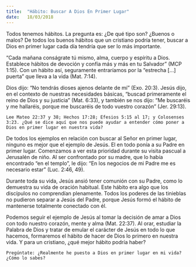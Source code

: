 ```yaml
---
title:  "Hábito: Buscar A Dios En Primer Lugar"
date:   18/03/2018
---
```


Todos tenemos hábitos. La pregunta es: ¿De qué tipo son? ¿Buenos o malos? De todos los buenos hábitos que un cristiano podría tener, buscar a Dios en primer lugar cada día tendría que ser lo más importante.

“Cada mañana conságrate tú mismo, alma, cuerpo y espíritu a Dios. Establece hábitos de devoción y confía más y más en tu Salvador” (MCP 1:15). Con un hábito así, seguramente entraríamos por la “estrecha [...] puerta” que lleva a la vida (Mat. 7:14). 

Dios dijo: “No tendrás dioses ajenos delante de mí” (Exo. 20:3). Jesús dijo, en el contexto de nuestras necesidades básicas, “buscad primeramente el reino de Dios y su justicia” (Mat. 6:33), y también se nos dijo: “Me buscaréis y me hallaréis, porque me buscaréis de todo vuestro corazón” (Jer. 29:13). 

`Lee Mateo 22:37 y 38; Hechos 17:28; Efesios 5:15 al 17; y Colosenses 3:23. ¿Qué se dice aquí que nos puede ayudar a entender cómo poner a Dios en primer lugar en nuestra vida?`

De todos los ejemplos en relación con buscar al Señor en primer lugar, ninguno es mejor que el ejemplo de Jesús. El en todo ponía a su Padre en primer lugar. Comenzamos a ver esta prioridad durante su visita pascual a Jerusalén de niño. Al ser confrontado por su madre, que lo había encontrado “en el templo”, le dijo: “En los negocios de mi Padre me es necesario estar” (Luc. 2:46, 49).

Durante toda su vida, Jesús ansió tener comunión con su Padre, como lo demuestra su vida de oración habitual. Este hábito era algo que los discípulos no comprendían plenamente. Todos los poderes de las tinieblas no pudieron separar a Jesús del Padre, porque Jesús formó el hábito de mantenerse totalmente conectado con él. 

Podemos seguir el ejemplo de Jesús al tomar la decisión de amar a Dios con todo nuestro corazón, mente y alma (Mat. 22:37). Al orar, estudiar la Palabra de Dios y tratar de emular el carácter de Jesús en todo lo que hacemos, formaremos el hábito de hacer de Dios lo primero en nuestra vida. Y para un cristiano, ¿qué mejor hábito podría haber? 

`Pregúntate: ¿Realmente he puesto a Dios en primer lugar en mi vida? ¿Cómo lo sabes?` 